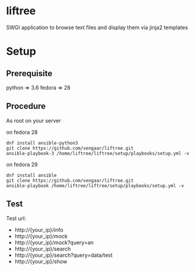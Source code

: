 # liftree
SWGI application to browse text files and display them via jinja2 templates

# Setup

## Prerequisite

python => 3.6
fedora => 28

## Procedure
As root on your server

on fedora 28

~~~~
dnf install ansible-python3
git clone https://github.com/vengaar/liftree.git
ansible-playbook-3 /home/liftree/liftree/setup/playbooks/setup.yml -v
~~~~

on fedora 29

~~~~
dnf install ansible
git clone https://github.com/vengaar/liftree.git
ansible-playbook /home/liftree/liftree/setup/playbooks/setup.yml -v
~~~~

## Test
Test url:

* http://{your_ip}/info
* http://{your_ip}/mock
* http://{your_ip}/mock?query=an
* http://{your_ip}/search
* http://{your_ip}/search?query=data/test
* http://{your_ip}/show
